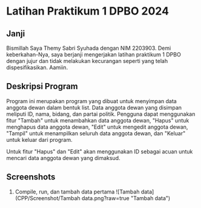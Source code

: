# Latihan Praktikum 1 DPBO 2024

## Janji

Bismillah
Saya Themy Sabri Syuhada dengan NIM 2203903. Demi keberkahan-Nya, saya berjanji mengerjakan latihan praktikum 1 DPBO dengan jujur dan tidak melakukan kecurangan seperti yang telah dispesifikasikan.
Aamiin.

## Deskripsi Program

Program ini merupakan program yang dibuat untuk menyimpan data anggota dewan dalam bentuk list. Data anggota dewan yang disimpan meliputi ID, nama, bidang, dan partai politik. Pengguna dapat menggunakan fitur "Tambah" untuk menambahkan data anggota dewan, "Hapus" untuk menghapus data anggota dewan, "Edit" untuk mengedit anggota dewan, "Tampil" untuk menampilkan seluruh data anggota dewan, dan "Keluar" untuk keluar dari program.

Untuk fitur "Hapus" dan "Edit" akan menggunakan ID sebagai acuan untuk mencari data anggota dewan yang dimaksud.

## Screenshots

1. Compile, run, dan tambah data pertama
   ![Tambah data](CPP/Screenshot/Tambah data.png?raw=true "Tambah data")
